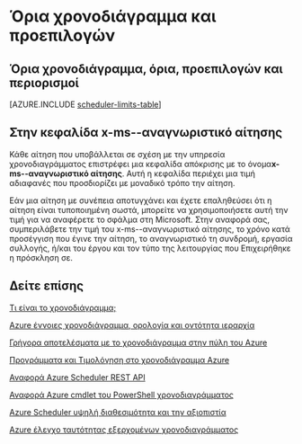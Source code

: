 <properties
 pageTitle="Όρια χρονοδιάγραμμα και προεπιλογών"
 description="Όρια χρονοδιάγραμμα και προεπιλογών"
 services="scheduler"
 documentationCenter=".NET"
 authors="derek1ee"
 manager="kevinlam1"
 editor=""/>
<tags
 ms.service="scheduler"
 ms.workload="infrastructure-services"
 ms.tgt_pltfrm="na"
 ms.devlang="dotnet"
 ms.topic="article"
 ms.date="08/18/2016"
 ms.author="deli"/>

# <a name="scheduler-limits-and-defaults"></a>Όρια χρονοδιάγραμμα και προεπιλογών

## <a name="scheduler-quotas-limits-defaults-and-throttles"></a>Όρια χρονοδιάγραμμα, όρια, προεπιλογών και περιορισμοί

[AZURE.INCLUDE [scheduler-limits-table](../../includes/scheduler-limits-table.md)]

## <a name="the-x-ms-request-id-header"></a>Στην κεφαλίδα x-ms--αναγνωριστικό αίτησης

Κάθε αίτηση που υποβάλλεται σε σχέση με την υπηρεσία χρονοδιαγράμματος επιστρέφει μια κεφαλίδα απόκρισης με το όνομα**x-ms--αναγνωριστικό αίτησης**. Αυτή η κεφαλίδα περιέχει μια τιμή αδιαφανές που προσδιορίζει με μοναδικό τρόπο την αίτηση.

Εάν μια αίτηση με συνέπεια αποτυγχάνει και έχετε επαληθεύσει ότι η αίτηση είναι τυποποιημένη σωστά, μπορείτε να χρησιμοποιήσετε αυτή την τιμή για να αναφέρετε το σφάλμα στη Microsoft. Στην αναφορά σας, συμπεριλάβετε την τιμή του x-ms--αναγνωριστικό αίτησης, το χρόνο κατά προσέγγιση που έγινε την αίτηση, το αναγνωριστικό τη συνδρομή, εργασία συλλογής, ή/και του έργου και τον τύπο της λειτουργίας που Επιχειρήθηκε η πρόσκληση σε.

## <a name="see-also"></a>Δείτε επίσης


 [Τι είναι το χρονοδιάγραμμα;](scheduler-intro.md)

 [Azure έννοιες χρονοδιάγραμμα, ορολογία και οντότητα ιεραρχία](scheduler-concepts-terms.md)

 [Γρήγορα αποτελέσματα με το χρονοδιάγραμμα στην πύλη του Azure](scheduler-get-started-portal.md)

 [Προγράμματα και Τιμολόγηση στο χρονοδιάγραμμα Azure](scheduler-plans-billing.md)

 [Αναφορά Azure Scheduler REST API](https://msdn.microsoft.com/library/mt629143)

 [Αναφορά Azure cmdlet του PowerShell χρονοδιαγράμματος](scheduler-powershell-reference.md)

 [Azure Scheduler υψηλή διαθεσιμότητα και την αξιοπιστία](scheduler-high-availability-reliability.md)

 [Azure έλεγχο ταυτότητας εξερχομένων χρονοδιαγράμματος](scheduler-outbound-authentication.md)
